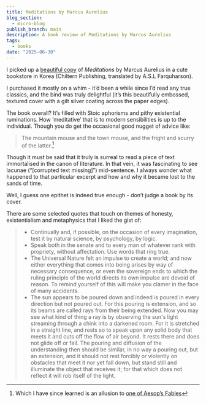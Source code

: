 ```yaml
---
title: Meditations by Marcus Aurelius
blog_section:
  - micro-blog
publish_branch: main
description: A book review of Meditations by Marcus Aurelius
tags:
  - books
date: "2025-06-30"
---
```


I picked up a [beautiful copy](https://www.chilternpublishing.co.uk/shop/classics/meditations/) of *Meditations* by Marcus Aurelius in a cute bookstore in Korea (Chiltern Publishing, translated by A.S.L Farquharson).

I purchased it mostly on a whim - it’d been a while since I’d read any true classics, and the bind was truly delightful (it’s this beautifully embossed, textured cover with a gilt silver coating across the paper edges).

The book overall? It’s filled with Stoic aphorisms and pithy existential ruminations. How ‘meditative’ that is to modern sensibilities is up to the individual. Though you do get the occasional good nugget of advice like:

> The mountain mouse and the town mouse, and the fright and scurry of the latter.[^1]

Though it must be said that it truly is surreal to read a piece of text immortalised in the canon of literature. In that vein, it was fascinating to see lacunae (“[corrupted text missing]”) mid-sentence. I always wonder what happened to that particular excerpt and how and why it became lost to the sands of time.

Well, I guess one epithet is indeed true enough - don’t judge a book by its cover.

There are some selected quotes that touch on themes of honesty, existentialism and metaphysics that I liked the gist of:

> - Continually and, if possible, on the occasion of every imagination, test it by natural science, by psychology, by logic.
> - Speak both in the senate and to every man of whatever rank with propriety, without affectation. Use words that ring true.
> - The Universal Nature felt an impulse to create a world; and now either everything that comes into being arises by way of necessary consequence, or even the sovereign ends to which the ruling principle of the world directs its own impulse are devoid of reason. To remind yourself of this will make you clamer in the face of many accidents.
> - The sun appears to be poured down and indeed is poured in every direction but not poured out. For this pouring is extension, and so its beams are called rays from their being extended. Now you may see what kind of thing a ray is by observing the sun's light streaming through a chink into a darkened room. For it is stretched in a straight line, and rests so to speak upon any solid body that meets it and cuts off the flow of air beyond. It rests there and does not glide off or fall. The pouring and diffusion of the understanding then should be similar, in no way a pouring out, but an extension, and it should not rest forcibly or violently on obstacles that meet it nor yet fall down, but stand still and illuminate the object that receives it; for that which does not reflect it will rob itself of the light.

[^1]: Which I have since learned is an allusion to [one of Aesop’s Fables](https://en.m.wikipedia.org/wiki/The_Town_Mouse_and_the_Country_Mouse)
